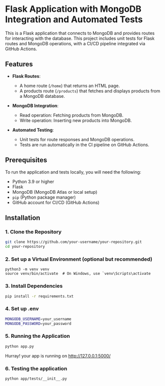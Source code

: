 # Flask Application with MongoDB Integration and Automated Tests

This is a Flask application that connects to MongoDB and provides routes for interacting with the database. This project includes unit tests for Flask routes and MongoDB operations, with a CI/CD pipeline integrated via GitHub Actions.

## Features
- **Flask Routes**:
  - A home route (`/home`) that returns an HTML page.
  - A products route (`/products`) that fetches and displays products from a MongoDB database.
  
- **MongoDB Integration**:
  - Read operation: Fetching products from MongoDB.
  - Write operation: Inserting new products into MongoDB.

- **Automated Testing**: 
  - Unit tests for route responses and MongoDB operations.
  - Tests are run automatically in the CI pipeline on GitHub Actions.

## Prerequisites

To run the application and tests locally, you will need the following:

- Python 3.9 or higher
- Flask
- MongoDB (MongoDB Atlas or local setup)
- `pip` (Python package manager)
- GitHub account for CI/CD (GitHub Actions)

## Installation

### 1. Clone the Repository

```bash
git clone https://github.com/your-username/your-repository.git
cd your-repository
```

### 2. Set up a Virtual Environment (optional but recommended)
```
python3 -m venv venv
source venv/bin/activate  # On Windows, use `venv\Scripts\activate
```
### 3. Install Dependencies

``` bash
pip install -r requirements.txt
```
### 4. Set up .env
```bash
MONGODB_USERNAME=your_username
MONGODB_PASSWORD=your_password
```
### 5.  Running the Application
```bash
python app.py
```
   Hurray! your app is running on http://127.0.0.1:5000/

### 6. Testing the application
```bash
python app/tests/__init__.py 
```